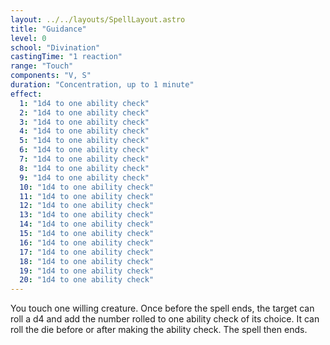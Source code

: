 ```yaml
---
layout: ../../layouts/SpellLayout.astro
title: "Guidance"
level: 0
school: "Divination"
castingTime: "1 reaction"
range: "Touch"
components: "V, S"
duration: "Concentration, up to 1 minute"
effect:
  1: "1d4 to one ability check"
  2: "1d4 to one ability check"
  3: "1d4 to one ability check"
  4: "1d4 to one ability check"
  5: "1d4 to one ability check"
  6: "1d4 to one ability check"
  7: "1d4 to one ability check"
  8: "1d4 to one ability check"
  9: "1d4 to one ability check"
  10: "1d4 to one ability check"
  11: "1d4 to one ability check"
  12: "1d4 to one ability check"
  13: "1d4 to one ability check"
  14: "1d4 to one ability check"
  15: "1d4 to one ability check"
  16: "1d4 to one ability check"
  17: "1d4 to one ability check"
  18: "1d4 to one ability check"
  19: "1d4 to one ability check"
  20: "1d4 to one ability check"
---
```


You touch one willing creature. Once before the spell ends, the target can roll a d4 and add the number rolled to one ability check of its choice. It can roll the die before or after making the ability check. The spell then ends.
